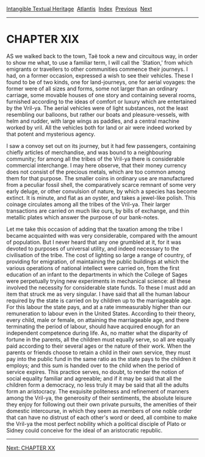 [Intangible Textual Heritage](../../index)  [Atlantis](../index) 
[Index](index)  [Previous](vrl17)  [Next](vrl19) 

------------------------------------------------------------------------

# CHAPTER XIX

AS we walked back to the town, Taë took a new and circuitous way, in
order to show me what, to use a familiar term, I will call the
\`Station,' from which emigrants or travellers to other communities
commence their journeys. I had, on a former occasion, expressed a wish
to see their vehicles. These I found to be of two kinds, one for
land-journeys, one for aerial voyages: the former were of all sizes and
forms, some not larger than an ordinary carriage, some movable houses of
one story and containing several rooms, furnished according to the ideas
of comfort or luxury which are entertained by the Vril-ya. The aerial
vehicles were of light substances, not the least resembling our
balloons, but rather our boats and pleasure-vessels, with helm and
rudder, with large wings as paddles, and a central machine worked by
vril. All the vehicles both for land or air were indeed worked by that
potent and mysterious agency.

I saw a convoy set out on its journey, but it had few passengers,
containing chiefly articles of merchandise, and was bound to a
neighbouring community; for among all the tribes of the Vril-ya there is
considerable commercial interchange. I may here observe, that their
money currency does not consist of the precious metals, which are too
common among them for that purpose. The smaller coins in ordinary use
are manufactured from a peculiar fossil shell, the comparatively scarce
remnant of some very early deluge, or other convulsion of nature, by
which a species has become extinct. It is minute, and flat as an oyster,
and takes a jewel-like polish. This coinage circulates among all the
tribes of the Vril-ya. Their larger transactions are carried on much
like ours, by bills of exchange, and thin metallic plates which answer
the purpose of our bank-notes.

Let me take this occasion of adding that the taxation among the tribe I
became acquainted with was very considerable, compared with the amount
of population. But I never heard that any one grumbled at it, for it was
devoted to purposes of universal utility, and indeed necessary to the
civilisation of the tribe. The cost of lighting so large a range of
country, of providing for emigration, of maintaining the public
buildings at which the various operations of national intellect were
carried on, from the first education of an infant to the departments in
which the College of Sages were perpetually trying new experiments in
mechanical science: all these involved the necessity for considerable
state funds. To these I must add an item that struck me as very
singular. I have said that all the human labour required by the state is
carried on by children up to the marriageable age. For this labour the
state pays, and at a rate immeasurably higher than our remuneration to
labour even in the United States. According to their theory, every
child, male or female, on attaining the marriageable age, and there
terminating the period of labour, should have acquired enough for an
independent competence during life. As, no matter what the disparity of
fortune in the parents, all the children must equally serve, so all are
equally paid according to their several ages or the nature of their
work. When the parents or friends choose to retain a child in their own
service, they must pay into the public fund in the same ratio as the
state pays to the children it employs; and this sum is handed over to
the child when the period of service expires. This practice serves, no
doubt, to render the notion of social equality familiar and agreeable;
and if it may be said that all the children form a democracy, no less
truly it may be said that all the adults form an aristocracy. The
exquisite politeness and refinement of manners among the Vril-ya, the
generosity of their sentiments, the absolute leisure they enjoy for
following out their own private pursuits, the amenities of their
domestic intercourse, in which they seem as members of one noble order
that can have no distrust of each other's word or deed, all combine to
make the Vril-ya the most perfect nobility which a political disciple of
Plato or Sidney could conceive for the ideal of an aristocratic
republic.

------------------------------------------------------------------------

[Next: CHAPTER XX](vrl19)
